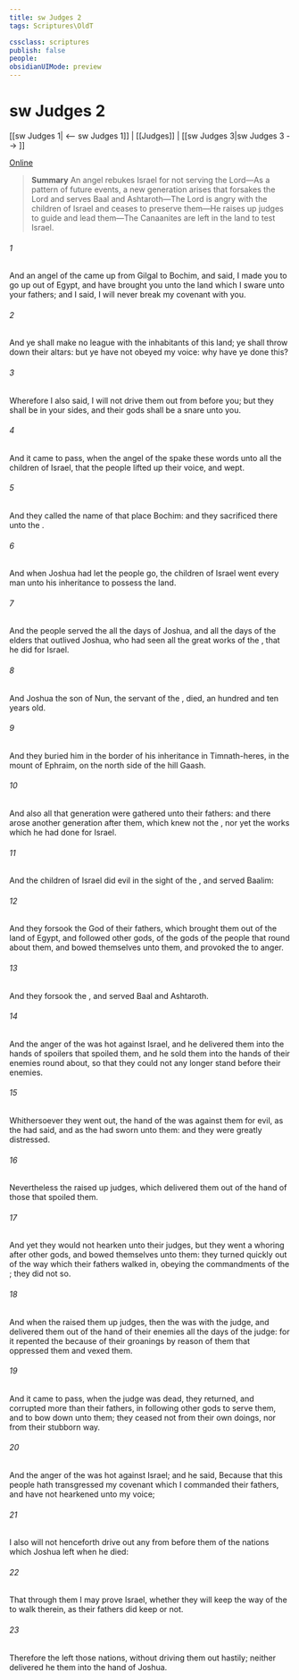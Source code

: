 ```yaml
---
title: sw Judges 2
tags: Scriptures\OldT

cssclass: scriptures
publish: false
people:
obsidianUIMode: preview
---
```


# sw Judges 2
[[sw Judges 1| <-- sw Judges 1]] | [[Judges]] | [[sw Judges 3|sw Judges 3 --> ]]

[Online](https://churchofjesuschrist.org/study/scriptures/ot/judg/2?lang=eng)

> __Summary__
An angel rebukes Israel for not serving the Lord—As a pattern of future events, a new generation arises that forsakes the Lord and serves Baal and Ashtaroth—The Lord is angry with the children of Israel and ceases to preserve them—He raises up judges to guide and lead them—The Canaanites are left in the land to test Israel.

###### 1 
And an angel of the  came up from Gilgal to Bochim, and said, I made you to go up out of Egypt, and have brought you unto the land which I sware unto your fathers; and I said, I will never break my covenant with you.

###### 2 
And ye shall make no league with the inhabitants of this land; ye shall throw down their altars: but ye have not obeyed my voice: why have ye done this?

###### 3 
Wherefore I also said, I will not drive them out from before you; but they shall be  in your sides, and their gods shall be a snare unto you.

###### 4 
And it came to pass, when the angel of the  spake these words unto all the children of Israel, that the people lifted up their voice, and wept.

###### 5 
And they called the name of that place Bochim: and they sacrificed there unto the .

###### 6 
And when Joshua had let the people go, the children of Israel went every man unto his inheritance to possess the land.

###### 7 
And the people served the  all the days of Joshua, and all the days of the elders that outlived Joshua, who had seen all the great works of the , that he did for Israel.

###### 8 
And Joshua the son of Nun, the servant of the , died,  an hundred and ten years old.

###### 9 
And they buried him in the border of his inheritance in Timnath-heres, in the mount of Ephraim, on the north side of the hill Gaash.

###### 10 
And also all that generation were gathered unto their fathers: and there arose another generation after them, which knew not the , nor yet the works which he had done for Israel.

###### 11 
And the children of Israel did evil in the sight of the , and served Baalim:

###### 12 
And they forsook the  God of their fathers, which brought them out of the land of Egypt, and followed other gods, of the gods of the people that  round about them, and bowed themselves unto them, and provoked the  to anger.

###### 13 
And they forsook the , and served Baal and Ashtaroth.

###### 14 
And the anger of the  was hot against Israel, and he delivered them into the hands of spoilers that spoiled them, and he sold them into the hands of their enemies round about, so that they could not any longer stand before their enemies.

###### 15 
Whithersoever they went out, the hand of the  was against them for evil, as the  had said, and as the  had sworn unto them: and they were greatly distressed.

###### 16 
Nevertheless the  raised up judges, which delivered them out of the hand of those that spoiled them.

###### 17 
And yet they would not hearken unto their judges, but they went a whoring after other gods, and bowed themselves unto them: they turned quickly out of the way which their fathers walked in, obeying the commandments of the ;  they did not so.

###### 18 
And when the  raised them up judges, then the  was with the judge, and delivered them out of the hand of their enemies all the days of the judge: for it repented the  because of their groanings by reason of them that oppressed them and vexed them.

###### 19 
And it came to pass, when the judge was dead,  they returned, and corrupted  more than their fathers, in following other gods to serve them, and to bow down unto them; they ceased not from their own doings, nor from their stubborn way.

###### 20 
And the anger of the  was hot against Israel; and he said, Because that this people hath transgressed my covenant which I commanded their fathers, and have not hearkened unto my voice;

###### 21 
I also will not henceforth drive out any from before them of the nations which Joshua left when he died:

###### 22 
That through them I may prove Israel, whether they will keep the way of the  to walk therein, as their fathers did keep  or not.

###### 23 
Therefore the  left those nations, without driving them out hastily; neither delivered he them into the hand of Joshua.

